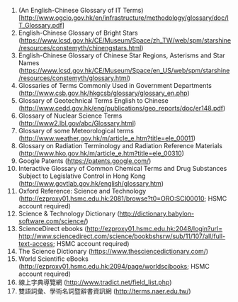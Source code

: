 1.	(An English-Chinese Glossary of IT Terms) [http://www.ogcio.gov.hk/en/infrastructure/methodology/glossary/doc/IT_Glossary.pdf]
2.	English-Chinese Glossary of Bright Stars (https://www.lcsd.gov.hk/CE/Museum/Space/zh_TW/web/spm/starshine/resources/constemyth/chinengstars.html)
3.	English-Chinese Glossary of Chinese Star Regions, Asterisms and Star Names (https://www.lcsd.gov.hk/CE/Museum/Space/en_US/web/spm/starshine/resources/constemyth/glossary.html)
4.	Glossaries of Terms Commonly Used in Government Departments (http://www.csb.gov.hk/hkgcsb/glossary/glossary_en.php)
5.	Glossary of Geotechnical Terms English to Chinese (http://www.cedd.gov.hk/eng/publications/geo_reports/doc/er148.pdf)
6.	Glossary of Nuclear Science Terms (http://www2.lbl.gov/abc/Glossary.html)
7.	Glossary of some Meteorological terms (http://www.weather.gov.hk/m/article_e.htm?title=ele_00011)
8.	Glossary on Radiation Terminology and Radiation Reference Materials (http://www.hko.gov.hk/m/article_e.htm?title=ele_00310)
9.	Google Patents (https://patents.google.com/)
10.	Interactive Glossary of Common Chemical Terms and Drug Substances Subject to Legislative Control in Hong Kong (http://www.govtlab.gov.hk/english/glossary.htm)
11.	Oxford Reference: Science and Technology (http://ezproxy01.hsmc.edu.hk:2081/browse?t0=ORO:SCI00010; HSMC account required)
12.	Science & Technology Dictionary (http://dictionary.babylon-software.com/science/)
13.	ScienceDirect ebooks (http://ezproxy01.hsmc.edu.hk:2048/login?url= 
http://www.sciencedirect.com/science/bookbshsrw/sub/11/107/all/full-text-access; HSMC account required)
14.	The Science Dictionary (https://www.thesciencedictionary.com/)
15.	World Scientific eBooks (http://ezproxy01.hsmc.edu.hk:2094/page/worldscibooks; HSMC account required) 
16.	線上字典導覽網 (http://www.tradict.net/field_list.php) 
17. 雙語詞彙、學術名詞暨辭書資訊網 (http://terms.naer.edu.tw/)
